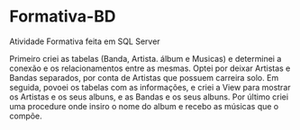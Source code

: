 # Formativa-BD
Atividade Formativa feita em SQL Server


Primeiro criei as tabelas (Banda, Artista. álbum e Musicas) e determinei a conexão e os relacionamentos entre as mesmas. Optei por deixar Artistas e Bandas separados, por conta de Artistas que possuem carreira solo.
Em seguida, povoei os tabelas com as informações, e criei a View para mostrar os Artistas e os seus albuns, e as Bandas e os seus albuns. Por último criei uma procedure onde insiro o nome do album e recebo as músicas que o compõe.
